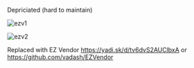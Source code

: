 Depriciated (hard to maintain)

![ezv1](https://user-images.githubusercontent.com/1397582/114292276-169b9900-9a96-11eb-8c49-18ff769924d6.png)

![ezv2](https://user-images.githubusercontent.com/1397582/114292244-ae4cb780-9a95-11eb-96f3-fa6395cdd308.gif)

Replaced with EZ Vendor https://yadi.sk/d/tv6dvS2AUClbxA or https://github.com/vadash/EZVendor
